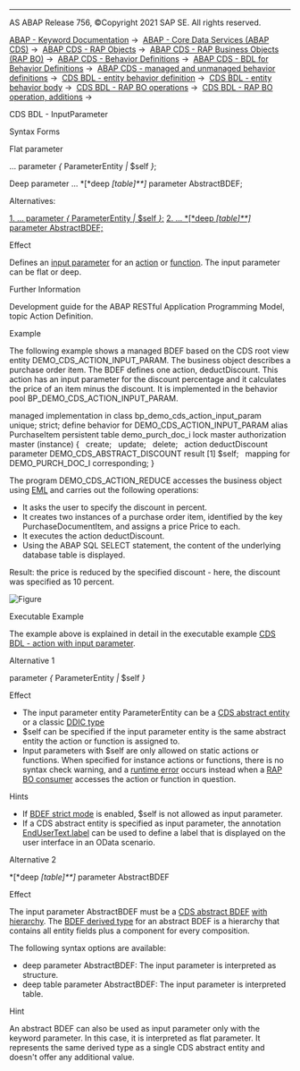   

* * *

AS ABAP Release 756, ©Copyright 2021 SAP SE. All rights reserved.

[ABAP - Keyword Documentation](javascript:call_link\('abenabap.htm'\)) →  [ABAP - Core Data Services (ABAP CDS)](javascript:call_link\('abencds.htm'\)) →  [ABAP CDS - RAP Objects](javascript:call_link\('abencds_rap_objects.htm'\)) →  [ABAP CDS - RAP Business Objects (RAP BO)](javascript:call_link\('abencds_rap_business_objects.htm'\)) →  [ABAP CDS - Behavior Definitions](javascript:call_link\('abencds_bdef.htm'\)) →  [ABAP CDS - BDL for Behavior Definitions](javascript:call_link\('abenbdl.htm'\)) →  [ABAP CDS - managed and unmanaged behavior definitions](javascript:call_link\('abenbdl_rap_bo.htm'\)) →  [CDS BDL - entity behavior definition](javascript:call_link\('abenbdl_define_beh.htm'\)) →  [CDS BDL - entity behavior body](javascript:call_link\('abenbdl_body.htm'\)) →  [CDS BDL - RAP BO operations](javascript:call_link\('abenbdl_operations.htm'\)) →  [CDS BDL - RAP BO operation, additions](javascript:call_link\('abenbdl_operations_additions.htm'\)) → 

CDS BDL - InputParameter

Syntax Forms

Flat parameter

... parameter *{* ParameterEntity *|* $self *}*;

Deep parameter
... *\[*deep *\[*table*\]**\]* parameter AbstractBDEF;

Alternatives:

[1\. ... parameter *{* ParameterEntity *|* $self *}*;](#!ABAP_ALTERNATIVE_1@1@)
[2\. ... *\[*deep *\[*table*\]**\]* parameter AbstractBDEF;](#!ABAP_ALTERNATIVE_2@2@)

Effect

Defines an [input parameter](javascript:call_link\('abeninput_parameter_glosry.htm'\) "Glossary Entry") for an [action](javascript:call_link\('abenbdl_action.htm'\)) or [function](javascript:call_link\('abenbdl_function.htm'\)). The input parameter can be flat or deep.

Further Information

Development guide for the ABAP RESTful Application Programming Model, topic Action Definition.

Example

The following example shows a managed BDEF based on the CDS root view entity DEMO\_CDS\_ACTION\_INPUT\_PARAM. The business object describes a purchase order item. The BDEF defines one action, deductDiscount. This action has an input parameter for the discount percentage and it calculates the price of an item minus the discount. It is implemented in the behavior pool BP\_DEMO\_CDS\_ACTION\_INPUT\_PARAM.

managed implementation in class bp\_demo\_cds\_action\_input\_param unique;
strict;
define behavior for DEMO\_CDS\_ACTION\_INPUT\_PARAM alias PurchaseItem
persistent table demo\_purch\_doc\_i
lock master
authorization master (instance)
{
  create;
  update;
  delete;
  action deductDiscount parameter DEMO\_CDS\_ABSTRACT\_DISCOUNT result \[1\] $self;
  mapping for DEMO\_PURCH\_DOC\_I corresponding;
}

The program DEMO\_CDS\_ACTION\_REDUCE accesses the business object using [EML](javascript:call_link\('abeneml_glosry.htm'\) "Glossary Entry") and carries out the following operations:

-   It asks the user to specify the discount in percent.
-   It creates two instances of a purchase order item, identified by the key PurchaseDocumentItem, and assigns a price Price to each.
-   It executes the action deductDiscount.
-   Using the ABAP SQL SELECT statement, the content of the underlying database table is displayed.

Result: the price is reduced by the specified discount - here, the discount was specified as 10 percent.

![Figure](bdoc_action_discount.png)

Executable Example

The example above is explained in detail in the executable example [CDS BDL - action with input parameter](javascript:call_link\('abenbdl_action2_abexa.htm'\)).

Alternative 1   

parameter *{* ParameterEntity *|* $self *}*

Effect

-   The input parameter entity ParameterEntity can be a [CDS abstract entity](javascript:call_link\('abencds_abstract_entity_glosry.htm'\) "Glossary Entry") or a classic [DDIC type](javascript:call_link\('abenddic_type_glosry.htm'\) "Glossary Entry")
-   $self can be specified if the input parameter entity is the same abstract entity the action or function is assigned to.
-   Input parameters with $self are only allowed on static actions or functions. When specified for instance actions or functions, there is no syntax check warning, and a [runtime error](javascript:call_link\('abenruntime_error_glosry.htm'\) "Glossary Entry") occurs instead when a [RAP BO consumer](javascript:call_link\('abenrap_bo_consumer_glosry.htm'\) "Glossary Entry") accesses the action or function in question.

Hints

-   If [BDEF strict mode](javascript:call_link\('abenbdl_strict.htm'\)) is enabled, $self is not allowed as input parameter.
-   If a CDS abstract entity is specified as input parameter, the annotation [EndUserText.label](javascript:call_link\('abencds_f1_element_annotation.htm'\)) can be used to define a label that is displayed on the user interface in an OData scenario.

Alternative 2   

*\[*deep *\[*table*\]**\]* parameter AbstractBDEF

Effect

The input parameter AbstractBDEF must be a [CDS abstract BDEF](javascript:call_link\('abenbdl_abstract.htm'\)) [with hierarchy](javascript:call_link\('abenbdl_bdef_abstract_header.htm'\)). The [BDEF derived type](javascript:call_link\('abenrap_derived_type_glosry.htm'\) "Glossary Entry") for an abstract BDEF is a hierarchy that contains all entity fields plus a component for every composition.

The following syntax options are available:

-   deep parameter AbstractBDEF: The input parameter is interpreted as structure.
-   deep table parameter AbstractBDEF: The input parameter is interpreted table.

Hint

An abstract BDEF can also be used as input parameter only with the keyword parameter. In this case, it is interpreted as flat parameter. It represents the same derived type as a single CDS abstract entity and doesn't offer any additional value.